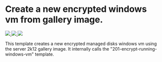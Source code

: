 # Create a new encrypted windows vm from gallery image. 

<a href="https://portal.azure.com/#create/Microsoft.Template/uri/https%3A%2F%2Fraw.githubusercontent.com%2Fazure%2Fazure-quickstart-templates%2Fmaster%2F201-encrypt-create-new-vm-gallery-image-managed-disks%2Fazuredeploy.json" target="_blank">
    <img src="http://azuredeploy.net/deploybutton.png"/>
</a>
<a href="https://portal.azure.us/#create/Microsoft.Template/uri/https%3A%2F%2Fraw.githubusercontent.com%2Fjomolesk%2Fazure-quickstart-templates%2Fmaster%2F201-encrypt-create-new-vm-gallery-image-managed-disks%2Fazuredeploy.json" target="_blank">
    <img src="http://azuredeploy.net/AzureGov.png"/>
</a>
<a href="http://armviz.io/#/?load=https%3A%2F%2Fraw.githubusercontent.com%2FAzure%2Fazure-quickstart-templates%2Fmaster%2F201-encrypt-create-new-vm-gallery-image-managed-disks%2Fazuredeploy.json" target="_blank">
    <img src="http://armviz.io/visualizebutton.png"/>
</a>

This template creates a new encrypted managed disks windows vm using the server 2k12 gallery image. It internally calls the "201-encrypt-running-windows-vm" template.

